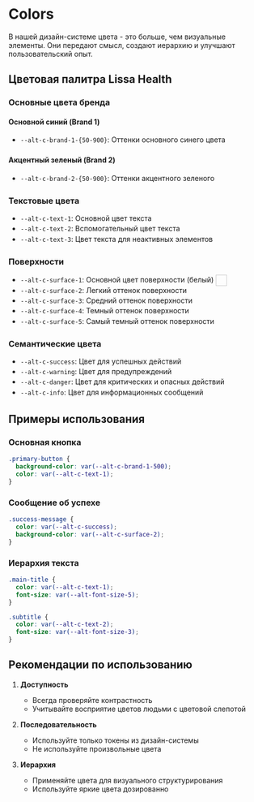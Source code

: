 # Colors

В нашей дизайн-системе цвета - это больше, чем визуальные элементы. Они передают смысл, создают иерархию и улучшают пользовательский опыт.

## Цветовая палитра Lissa Health

### Основные цвета бренда

#### Основной синий (Brand 1)
- `--alt-c-brand-1-{50-900}`: Оттенки основного синего цвета <span class="color-block" style="background-color:var(--alt-c-brand-1-500);"></span>

#### Акцентный зеленый (Brand 2)
- `--alt-c-brand-2-{50-900}`: Оттенки акцентного зеленого <span class="color-block" style="background-color:var(--alt-c-brand-2-500);"></span>

### Текстовые цвета
- `--alt-c-text-1`: Основной цвет текста <span class="color-block" style="background-color:var(--alt-c-text-1);"></span>
- `--alt-c-text-2`: Вспомогательный цвет текста <span class="color-block" style="background-color:var(--alt-c-text-2);"></span>
- `--alt-c-text-3`: Цвет текста для неактивных элементов <span class="color-block" style="background-color:var(--alt-c-text-3);"></span>

### Поверхности
- `--alt-c-surface-1`: Основной цвет поверхности (белый) <span class="color-block" style="background-color:var(--alt-c-surface-1); border:1px solid #ccc;"></span>
- `--alt-c-surface-2`: Легкий оттенок поверхности <span class="color-block" style="background-color:var(--alt-c-surface-2);"></span>
- `--alt-c-surface-3`: Средний оттенок поверхности <span class="color-block" style="background-color:var(--alt-c-surface-3);"></span>
- `--alt-c-surface-4`: Темный оттенок поверхности <span class="color-block" style="background-color:var(--alt-c-surface-4);"></span>
- `--alt-c-surface-5`: Самый темный оттенок поверхности <span class="color-block" style="background-color:var(--alt-c-surface-5);"></span>

### Семантические цвета
- `--alt-c-success`: Цвет для успешных действий <span class="color-block" style="background-color:var(--alt-c-success);"></span>
- `--alt-c-warning`: Цвет для предупреждений <span class="color-block" style="background-color:var(--alt-c-warning);"></span>
- `--alt-c-danger`: Цвет для критических и опасных действий <span class="color-block" style="background-color:var(--alt-c-danger);"></span>
- `--alt-c-info`: Цвет для информационных сообщений <span class="color-block" style="background-color:var(--alt-c-info);"></span>

## Примеры использования

### Основная кнопка
```css
.primary-button {
  background-color: var(--alt-c-brand-1-500); 
  color: var(--alt-c-text-1);
}
```

### Сообщение об успехе
```css
.success-message {
  color: var(--alt-c-success);
  background-color: var(--alt-c-surface-2);
}
```

### Иерархия текста
```css
.main-title {
  color: var(--alt-c-text-1);
  font-size: var(--alt-font-size-5);
}

.subtitle {
  color: var(--alt-c-text-2);
  font-size: var(--alt-font-size-3);
}
```

## Рекомендации по использованию

1. **Доступность**
   - Всегда проверяйте контрастность
   - Учитывайте восприятие цветов людьми с цветовой слепотой

2. **Последовательность**
   - Используйте только токены из дизайн-системы
   - Не используйте произвольные цвета

3. **Иерархия**
   - Применяйте цвета для визуального структурирования
   - Используйте яркие цвета дозированно 

<style>
.color-block {
  display: inline-block;
  width: 20px;
  height: 20px;
  vertical-align: middle;
  margin-right: 10px;
}
</style>
